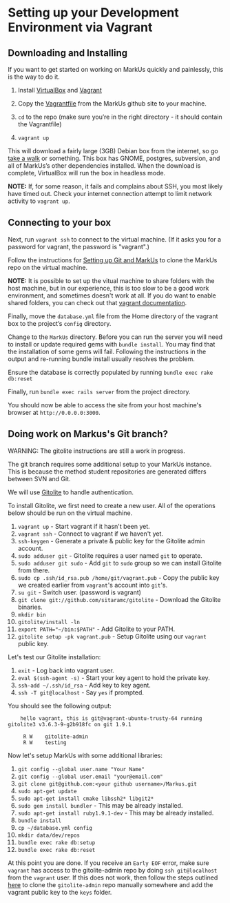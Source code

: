 Setting up your Development Environment via Vagrant
===============================================================

Downloading and Installing
--------------------------
If you want to get started on working on MarkUs quickly and painlessly, this is the way to do it.

1. Install [VirtualBox](https://www.virtualbox.org/) and [Vagrant](http://www.vagrantup.com/)
2. Copy the [Vagrantfile](https://raw.githubusercontent.com/MarkUsProject/Markus/master/Vagrantfile) from the MarkUs github site to your machine.

3. `cd` to the repo (make sure you’re in the right directory - it should contain the Vagrantfile)
4. `vagrant up`

This will download a fairly large (3GB) Debian box from the internet, so go [take a walk](http://news.stanford.edu/news/2014/april/walking-vs-sitting-042414.html) or something. This box has GNOME, postgres, subversion, and all of MarkUs’s other dependencies installed. When the download is complete, VirtualBox will run the box in headless mode.

**NOTE:** If, for some reason, it fails and complains about SSH, you most likely have timed out. Check your internet connection attempt to limit network activity to `vagrant up`.



Connecting to your box
----------------------

Next, run `vagrant ssh` to connect to the virtual machine. (If it asks you for a password for vagrant, the password is "vagrant".)

Follow the instructions for [Setting up Git and MarkUs](GitHowTo) to clone the MarkUs repo on the virtual machine.

**NOTE:** It is possible to set up the vitual machine to share folders with the host machine, but in our experience, this is too slow to be a good work environment, and sometimes doesn't work at all.  If you do want to enable shared folders, you can check out that [vagrant documentation](http://docs.vagrantup.com/v2/synced-folders/).

Finally, move the `database.yml` file from the Home directory of the vagrant box to the project’s `config` directory.

Change to the `MarkUs` directory.  Before you can run the server you will need to install or update required gems with `bundle install`.  You may find that the installation of some gems will fail.  Following the instructions in the output and re-running bundle install usually resolves the problem.

Ensure the database is correctly populated by running `bundle exec rake db:reset`

Finally, run `bundle exec rails server` from the project directory. 

You should now be able to access the site from your host machine's browser at `http://0.0.0.0:3000`.


Doing work on Markus's Git branch?
----------------------------------

WARNING: The gitolite instructions are still a work in progress.

The git branch requires some additional setup to your MarkUs instance. This is because the method student repositories are generated differs between SVN and Git.

We will use [Gitolite](http://gitolite.com/gitolite/index.html) to handle authentication.

To install Gitolite, we first need to create a new user. All of the operations below should be run on the virtual machine.

1. `vagrant up` - Start vagrant if it hasn't been yet.
2. `vagrant ssh` - Connect to vagrant if we haven't yet.
3. `ssh-keygen` - Generate a private & public key for the Gitolite admin account.
4. `sudo adduser git` - Gitolite requires a user named `git` to operate.
5. `sudo adduser git sudo` - Add `git` to `sudo` group so we can install Gitolite from there.
6. `sudo cp .ssh/id_rsa.pub /home/git/vagrant.pub` - Copy the public key we created earlier from `vagrant`'s account into `git`'s.
7. `su git` - Switch user. (password is vagrant)
8. `git clone git://github.com/sitaramc/gitolite` - Download the Gitolite binaries.
9. `mkdir bin`
10. `gitolite/install -ln`
11. `export PATH="~/bin:$PATH"` - Add Gitolite to your PATH.
12. `gitolite setup -pk vagrant.pub` - Setup Gitolite using our `vagrant` public key.

Let's test our Gitolite installation:

1. `exit` - Log back into vagrant user.
2. `eval $(ssh-agent -s)` - Start your key agent to hold the private key.
3. `ssh-add ~/.ssh/id_rsa` - Add key to key agent.
4. `ssh -T git@localhost` - Say `yes` if prompted.

You should see the following output:

		hello vagrant, this is git@vagrant-ubuntu-trusty-64 running gitolite3 v3.6.3-9-g2b918fc on git 1.9.1

		 R W    gitolite-admin
		 R W    testing


Now let's setup MarkUs with some additional libraries:

1. `git config --global user.name "Your Name"`
2. `git config --global user.email "your@email.com"`
3. `git clone git@github.com:<your github username>/Markus.git`
4. `sudo apt-get update`
5. `sudo apt-get install cmake libssh2* libgit2*`
6. `sudo gem install bundler` - This may be already installed.
7. `sudo apt-get install ruby1.9.1-dev` - This may be already installed.
8. `bundle install`
9. `cp ~/database.yml config`
10. `mkdir data/dev/repos`
11. `bundle exec rake db:setup`
12. `bundle exec rake db:reset`

At this point you are done. If you receive an `Early EOF` error, make sure `vagrant` has access to the gitolite-admin repo by doing `ssh git@localhost` from the `vagrant` user. If this does not work, then follow the steps outlined [here](http://gitolite.com/gitolite/emergencies.html) to clone the `gitolite-admin` repo manually somewhere and add the vagrant public key to the `keys` folder.


